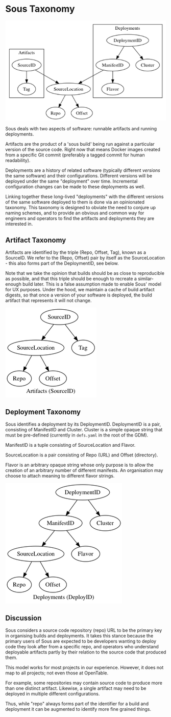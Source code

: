 # Sous Taxonomy

![Sous Taxonomy](diagrams/taxonomy.png)

Sous deals with two aspects of software: runnable artifacts and running deployments.

Artifacts are the product of a 'sous build' being run against a particular
version of the source code. Right now that means Docker images created from a
specific Git commit (preferably a tagged commit for human readability).

Deployments are a history of related software (typically different _versions_
the same software) and their configurations. Different versions will be deployed
under the same "deployment" over time. Incremental configuration changes can be
made to these deployments as well.

Linking together these long-lived "deployments" with the different versions of
the same software deployed to them is done via an opinionated taxonomy. This
taxonomy is designed to obviate the need to conjure up naming schemes, and to
provide an obvious and common way for engineers and operators to find the
artifacts and deployments they are interested in.

## Artifact Taxonomy

Artifacts are identified by the triple (Repo, Offset, Tag), known as a SourceID.
We refer to the (Repo, Offset) pair by itself as the SourceLocation - this also
forms part of the DeploymentID, see below.

Note that we take the opinion that builds should be as close to reproducible as
possible, and that this triple should be enough to recreate a similar-enough build
later. This is a false assumption made to enable Sous' model for UX purposes.
Under the hood, we maintain a cache of build artifact digests, so that once a
version of your software is deployed, the build artifact that represents it will
not change.

![Artifact Taxonomy](diagrams/artifact-taxonomy.png)

## Deployment Taxonomy

Sous identifies a deployment by its DeploymentID. DeploymentID is a pair,
consisting of ManifestID and Cluster. Cluster is a simple opaque string that
must be pre-defined (currently in `defs.yaml` in the root of the GDM).

ManifestID is a tuple consisting of SourceLocation and Flavor.

SourceLocation is a pair consisting of Repo (URL) and Offset (directory).

Flavor is an arbitrary opaque string whose only purpose is to allow the
creation of an arbitrary number of different manifests. An organisation may
choose to attach meaning to different flavor strings.

![Deployment Taxonomy](diagrams/deploy-taxonomy.png)

## Discussion

Sous considers a source code repository (repo) URL to be the primary key in
organising builds and deployments. It takes this stance because the primary
users of Sous are expected to be developers wanting to deploy code they look
after from a specific repo, and operators who understand deployable artifacts
partly by their relation to the source code that produced them.

This model works for most projects in our experience. However, it does not
map to all projects; not even those at OpenTable.

For example, some repositories may contain source code to produce more than
one distinct artifact. Likewise, a single artifact may need to be deployed
in multiple different configurations.

Thus, while "repo" always forms part of the identifier for a build and deployment
it can be augmented to identify more fine grained things.
